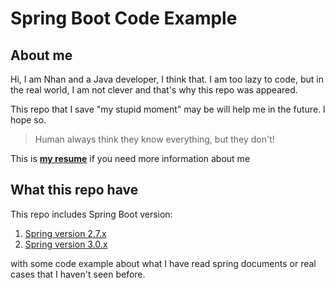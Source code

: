 # Spring Boot Code Example

## About me

Hi, I am Nhan and a Java developer, I think that. I am too lazy to code, but in the real world, I am not clever and that's why this repo was appeared.

This repo that I save "my stupid moment" may be will help me in the future. I hope so.

> Human always think they know everything, but they don't!

This is [**my resume**](https://ngocnhan-tran1996.github.io/) if you need more information about me

## What this repo have

This repo includes Spring Boot version:
1. [Spring version 2.7.x](https://github.com/ngocnhan-tran1996/spring-boot-code-example/tree/2.7.x)
2. [Spring version 3.0.x](https://github.com/ngocnhan-tran1996/spring-boot-code-example/tree/3.0.x)

with some code example about what I have read spring documents or real cases that I haven't seen before.
